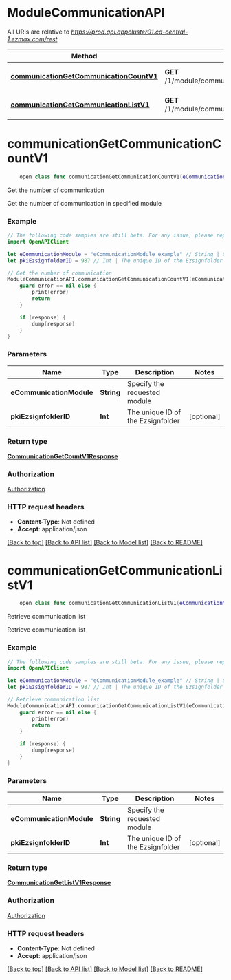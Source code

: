 # ModuleCommunicationAPI

All URIs are relative to *https://prod.api.appcluster01.ca-central-1.ezmax.com/rest*

Method | HTTP request | Description
------------- | ------------- | -------------
[**communicationGetCommunicationCountV1**](ModuleCommunicationAPI.md#communicationgetcommunicationcountv1) | **GET** /1/module/communication/getCommunicationCount | Get the number of communication
[**communicationGetCommunicationListV1**](ModuleCommunicationAPI.md#communicationgetcommunicationlistv1) | **GET** /1/module/communication/getCommunicationList | Retrieve communication list


# **communicationGetCommunicationCountV1**
```swift
    open class func communicationGetCommunicationCountV1(eCommunicationModule: ECommunicationModule_communicationGetCommunicationCountV1, pkiEzsignfolderID: Int? = nil, completion: @escaping (_ data: CommunicationGetCountV1Response?, _ error: Error?) -> Void)
```

Get the number of communication

Get the number of communication in specified module

### Example
```swift
// The following code samples are still beta. For any issue, please report via http://github.com/OpenAPITools/openapi-generator/issues/new
import OpenAPIClient

let eCommunicationModule = "eCommunicationModule_example" // String | Specify the requested module
let pkiEzsignfolderID = 987 // Int | The unique ID of the Ezsignfolder (optional)

// Get the number of communication
ModuleCommunicationAPI.communicationGetCommunicationCountV1(eCommunicationModule: eCommunicationModule, pkiEzsignfolderID: pkiEzsignfolderID) { (response, error) in
    guard error == nil else {
        print(error)
        return
    }

    if (response) {
        dump(response)
    }
}
```

### Parameters

Name | Type | Description  | Notes
------------- | ------------- | ------------- | -------------
 **eCommunicationModule** | **String** | Specify the requested module | 
 **pkiEzsignfolderID** | **Int** | The unique ID of the Ezsignfolder | [optional] 

### Return type

[**CommunicationGetCountV1Response**](CommunicationGetCountV1Response.md)

### Authorization

[Authorization](../README.md#Authorization)

### HTTP request headers

 - **Content-Type**: Not defined
 - **Accept**: application/json

[[Back to top]](#) [[Back to API list]](../README.md#documentation-for-api-endpoints) [[Back to Model list]](../README.md#documentation-for-models) [[Back to README]](../README.md)

# **communicationGetCommunicationListV1**
```swift
    open class func communicationGetCommunicationListV1(eCommunicationModule: ECommunicationModule_communicationGetCommunicationListV1, pkiEzsignfolderID: Int? = nil, completion: @escaping (_ data: CommunicationGetListV1Response?, _ error: Error?) -> Void)
```

Retrieve communication list

Retrieve communication list

### Example
```swift
// The following code samples are still beta. For any issue, please report via http://github.com/OpenAPITools/openapi-generator/issues/new
import OpenAPIClient

let eCommunicationModule = "eCommunicationModule_example" // String | Specify the requested module
let pkiEzsignfolderID = 987 // Int | The unique ID of the Ezsignfolder (optional)

// Retrieve communication list
ModuleCommunicationAPI.communicationGetCommunicationListV1(eCommunicationModule: eCommunicationModule, pkiEzsignfolderID: pkiEzsignfolderID) { (response, error) in
    guard error == nil else {
        print(error)
        return
    }

    if (response) {
        dump(response)
    }
}
```

### Parameters

Name | Type | Description  | Notes
------------- | ------------- | ------------- | -------------
 **eCommunicationModule** | **String** | Specify the requested module | 
 **pkiEzsignfolderID** | **Int** | The unique ID of the Ezsignfolder | [optional] 

### Return type

[**CommunicationGetListV1Response**](CommunicationGetListV1Response.md)

### Authorization

[Authorization](../README.md#Authorization)

### HTTP request headers

 - **Content-Type**: Not defined
 - **Accept**: application/json

[[Back to top]](#) [[Back to API list]](../README.md#documentation-for-api-endpoints) [[Back to Model list]](../README.md#documentation-for-models) [[Back to README]](../README.md)

